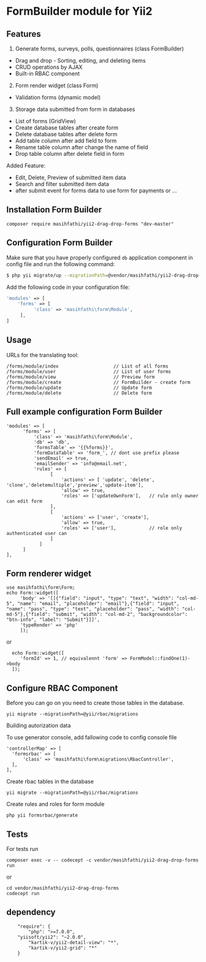 FormBuilder module for Yii2
===================

## Features


1. Generate forms, surveys, polls, questionnaires (class FormBuilder)
 * Drag and drop - Sorting, editing, and deleting items
 * CRUD operations by AJAX
 * Built-in RBAC component

 
2. Form render  widget (class Form)
 * Validation forms (dynamic model)

3. Storage data submitted from form in databases
 * List of forms (GridView)
 * Create database tables after create form 
 * Delete database tables after delete form
 * Add table column after add field to form 
 * Rename table column after change the name of field
 * Drop table column after delete field in form

Added Feature:
* Edit, Delete, Preview of submitted item data
* Search and filter submitted item data
* after submit event for forms data to use form for payments or ...

## Installation Form Builder
```
composer require masihfathi/yii2-drag-drop-forms "dev-master"
```

## Configuration Form Builder
Make sure that you have properly configured `db` application component in config file and run the following command:
```bash
$ php yii migrate/up --migrationPath=@vendor/masihfathi/yii2-drag-drop-forms/migrations
```

Add the following code in your configuration file:
```php
'modules' => [
    'forms' => [
          'class' => 'masihfathi\form\Module',
     ],
]
```

##  Usage
URLs for the translating tool:

```
/forms/module/index                    // List of all forms                     
/forms/module/user                     // List of user forms
/forms/module/view                     // Preview form
/forms/module/create                   // FormBuilder - create form
/forms/module/update                   // Update form 
/forms/module/delete                   // Delete form
```

## Full example configuration Form Builder

```
'modules' => [
      'forms' => [
          'class' => 'masihfathi\form\Module',
          'db' => 'db',
          'formsTable' => '{{%forms}}',
          'formDataTable' => 'form_', // dont use prefix please
          'sendEmail' => true, 
          'emailSender' => 'info@email.net',
          'rules' => [
                [
                    'actions' => [ 'update', 'delete', 'clone','deletemultiple','preview','update-item'],
                    'allow' => true,
                    'roles' => ['updateOwnForm'],   // rule only owner can edit form
                ],
                [
                    'actions' => ['user', 'create'],
                    'allow' => true,
                    'roles' => ['user'],            // role only authenticated user can
                ]
            ]
      ]
],
```

## Form renderer widget
```
use masihfathi\form\Form;
echo Form::widget([
     'body' => '[[{"field": "input", "type": "text", "width": "col-md-5", "name": "email", "placeholder": "email"},{"field": "input", "name": "pass", "type": "text", "placeholder": "pass", "width": "col-md-5"},{"field": "submit", "width": "col-md-2", "backgroundcolor": "btn-info", "label": "Submit"}]]',
     'typeRender' => 'php'
     ]);
```
or
```
  echo Form::widget([
     'formId' => 1, // equivalennt 'form' => FormModel::findOne(1)->body
  ]);
```

## Configure RBAC Component
Before you can go on you need to create those tables in the database.

```
yii migrate --migrationPath=@yii/rbac/migrations
```

Building autorization data

To use generator console, add fallowing code to config console file
```
'controllerMap' => [
  'formsrbac' => [
      'class' => 'masihfathi\form\migrations\RbacController',
  ],
],
```
Create rbac tables in the database
```
yii migrate --migrationPath=@yii/rbac/migrations
```
Create rules and roles for form module
```
php yii formsrbac/generate
```

## Tests
For tests run 
```
composer exec -v -- codecept -c vendor/masihfathi/yii2-drag-drop-forms run
```
or
```
cd vendor/masihfathi/yii2-drag-drop-forms
codecept run
```
## dependency
```
    "require": {
        "php": ">=7.0.0",
	"yiisoft/yii2": "~2.0.0",
        "kartik-v/yii2-detail-view": "*",
        "kartik-v/yii2-grid": "*"
    }
```